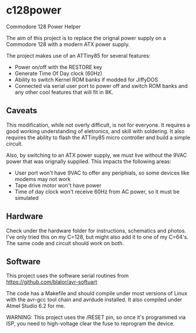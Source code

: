 c128power
=========

Commodore 128 Power Helper

The aim of this project is to replace the orignal power supply
on a Commodore 128 with a modern ATX power supply.

The project makes use of an ATTiny85 for several features:

- Power on/off with the RESTORE key
- Generate Time Of Day clock (60Hz)
- Ability to switch Kernel ROM banks if modded for JiffyDOS
- Connected via serial user port to power off and switch ROM banks
  and any other cool features that will fit in 8K.


Caveats
-------

This modification, while not overly difficult, is not for everyone.
It requires a good working understanding of eletronics, and skill 
with soldering.  It also requires the ability to flash the ATTiny85 
micro controller and build a simple circuit.

Also, by switching to an ATX power supply, we must live without the 9VAC
power that was orignally supplied.  This impacts the following areas:

- User port won't have 9VAC to offer any periphials, so some devices
  like modems may not work
- Tape drive motor won't have power
- Time of day clock won't receive 60Hz from AC power, so it must be 
  simulated


Hardware
--------

Check under the hardware folder for instructions, schematics and photos.  
I've only tried this on my C=128, but might also add it to one of my C=64's.  
The same code and circuit should work on both.


Software
--------

This project uses the software serial routines from 
https://github.com/blalor/avr-softuart

The code has a Makefile and should compile under most versions of Linux with 
the avr-gcc tool chain and avrdude installed.  It also compiled under Atmel
Studio 6.2 for me.

WARNING: This project uses the /RESET pin, so once it's programmed via ISP,
you need to high-voltage clear the fuse to reprogram the device.
